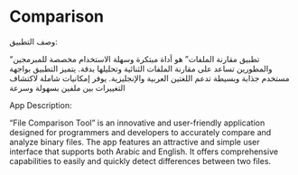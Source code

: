 # Comparison
وصف التطبيق:

“تطبيق مقارنة الملفات” هو أداة مبتكرة وسهلة الاستخدام مخصصة للمبرمجين والمطورين تساعد على مقارنة الملفات الثنائية وتحليلها بدقة. يتميز التطبيق بواجهة مستخدم جذابة وبسيطة تدعم اللغتين العربية والإنجليزية. يوفر إمكانيات شاملة لاكتشاف التغييرات بين ملفين بسهولة وسرعة


App Description:

“File Comparison Tool” is an innovative and user-friendly application designed for programmers and developers to accurately compare and analyze binary files. The app features an attractive and simple user interface that supports both Arabic and English. It offers comprehensive capabilities to easily and quickly detect differences between two files.
